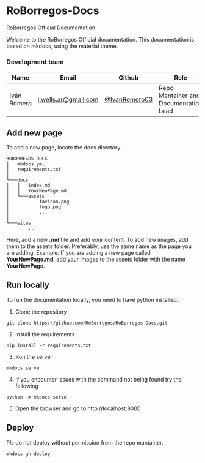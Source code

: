 # RoBorregos-Docs
RoBorregos Official Documentation

Welcome to the RoBorregos Official documentation. This documentation is based on mkdocs, using the material theme. 

### Development team

| Name                    | Email                                                               | Github                                                       | Role      |
| ----------------------- | ------------------------------------------------------------------- | ------------------------------------------------------------ | --------- |
| Iván Romero | [i.wells.ar@gmail.com](mailto:i.wells.ar@gmail.com) | [@IvanRomero03](https://github.com/IvanRomero03) | Repo Mantainer and Documentation Lead |


## Add new page

To add a new page, locate the docs directory.
```{bash}
ROBORREGOS-DOCS
│   mkdocs.yml
│   requirements.txt
│
└───docs
│   │   index.md
│   │   YourNewPage.md
│   └───assets
│           favicon.png
│           logo.png
│           ...
│
└───sites
        ...
```
Here, add a new **.md** file and add your content.
To add new images, add them to the assets folder. Preferably, use the same name as the page you are adding. Example: If you are adding a new page called **YourNewPage.md**, add your images to the assets folder with the name **YourNewPage**.

## Run locally

To run the documentation locally, you need to have python installed.

1. Clone the repository
```{bash}
git clone https://github.com/RoBorregos/RoBorregos-Docs.git
```

2. Install the requirements
```{bash}
pip install -r requirements.txt
```

3. Run the server
```{bash}
mkdocs serve
```

4. If you encounter issues with the command not being found try the following
```{bash}
python -m mkdocs serve
```

5. Open the browser and go to http://localhost:8000

## Deploy
Pls do not deploy without permission from the repo mantainer.
```{bash}	
mkdocs gh-deploy
```

